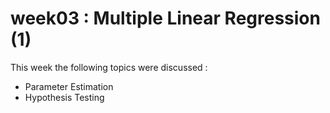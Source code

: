 # week03 : Multiple Linear Regression (1)

This week the following topics were discussed :

+ Parameter Estimation
+ Hypothesis Testing